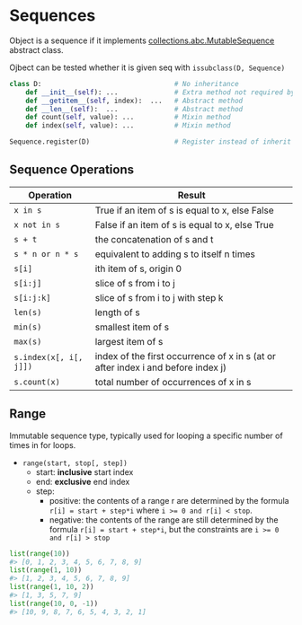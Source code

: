 # Sequences

Object is a sequence if it implements [collections.abc.MutableSequence](https://docs.python.org/3/library/collections.abc.html#collections.abc.MutableSequence) abstract class.

Ojbect can be tested whether it is given seq with `issubclass(D, Sequence)`

```Python
class D:                                 # No inheritance
    def __init__(self): ...              # Extra method not required by the ABC
    def __getitem__(self, index):  ...   # Abstract method
    def __len__(self):  ...              # Abstract method
    def count(self, value): ...          # Mixin method
    def index(self, value): ...          # Mixin method

Sequence.register(D)                     # Register instead of inherit

```

## Sequence Operations

| Operation | Result |
| --------- | ------ |
| `x in s`| True if an item of s is equal to x, else False |
| `x not in s`| False if an item of s is equal to x, else True |
| `s + t`| the concatenation of s and t |
| `s * n or n * s` | equivalent to adding s to itself n times |
| `s[i]`| ith item of s, origin 0 |
| `s[i:j]` | slice of s from i to j |
| `s[i:j:k]` | slice of s from i to j with step k |
| `len(s)` | length of s |
| `min(s)` | smallest item of s |
| `max(s)` | largest item of s |
| `s.index(x[, i[, j]])` |  index of the first occurrence of x in s (at or after index i and before index j) |
| `s.count(x)` | total number of occurrences of x in s |

## Range

Immutable sequence type, typically used for looping a specific number of times in for loops.

- `range(start, stop[, step])`
  - start: **inclusive** start index
  - end: **exclusive** end index
  - step:
    - positive: the contents of a range r are determined by the formula `r[i] = start + step*i` where `i >= 0 and r[i] < stop`.
    - negative: the contents of the range are still determined by the formula `r[i] = start + step*i`, but the constraints are `i >= 0 and r[i] > stop`

```Python
list(range(10))
#> [0, 1, 2, 3, 4, 5, 6, 7, 8, 9]
list(range(1, 10))
#> [1, 2, 3, 4, 5, 6, 7, 8, 9]
list(range(1, 10, 2))
#> [1, 3, 5, 7, 9]
list(range(10, 0, -1))
#> [10, 9, 8, 7, 6, 5, 4, 3, 2, 1]
```
